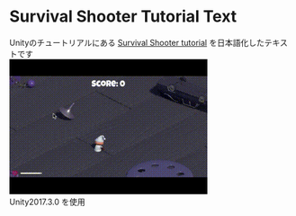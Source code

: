 # Survival Shooter Tutorial Text
Unityのチュートリアルにある
[Survival Shooter tutorial](https://unity3d.com/jp/learn/tutorials/s/survival-shooter-tutorial) を日本語化したテキストです<br>
<img src="./video/Survival-Shooter-Tutorial.gif">
<br>
Unity2017.3.0 を使用

